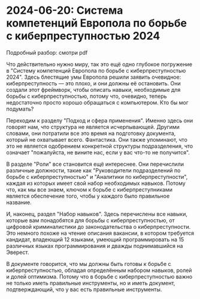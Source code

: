 # 2024-06-20: Система компетенций Европола по борьбе с киберпреступностью 2024

Подробный разбор: смотри pdf

Что действительно нужно миру, так это ещё одно глубокое погружение в "Систему компетенций Европола по борьбе с киберпреступностью 2024". Здесь блестящие умы Европола решили заявить очевидное: киберпреступность — это плохо, и они должны её остановить. Они создали этот фреймворк, чтобы описать навыки, необходимые для борьбы с киберпреступностью, потому что, очевидно, теперь недостаточно просто хорошо обращаться с компьютером. Кто бы мог подумать?

Переходим к разделу "Подход и сфера применения". Именно здесь они говорят нам, что структура не является исчерпывающей. Другими словами, они потратили все это время на подготовку документа, который не охватывает всего. Фантастика. Они также упоминают, что это не является одобрением конкретной структуры подразделения, что означает "пожалуйста, не вините нас, если у вас что-то не получится".

В разделе "Роли" все становится ещё интереснее. Они перечислили различные должности, такие как "Руководители подразделений по борьбе с киберпреступностью" и "Аналитики по киберпреступности", каждая из которых имеет свой набор необходимых навыков. Потому что, как мы все знаем, ключом к борьбе с киберпреступниками является обеспечение того, чтобы у каждого было правильное название.

И, наконец, раздел "Набор навыков". Здесь перечислены все навыки, которые вам понадобятся для борьбы с киберпреступностью, от цифровой криминалистики до законодательства о киберпреступности. Это немного похоже на чтение описания вакансии, в котором требуется кандидат, владеющий 12 языками, умеющий программировать на 15 различных языках программирования и дважды поднимавшийся на Эверест.

В документе говорится, что мы должны быть готовы к борьбе с киберпреступностью, обладая определённым набором навыков, ролей и долей оптимизма. Потому что в борьбе с киберпреступностью важно не только иметь правильные инструменты, но и иметь документ, подтверждающий, что у вас есть правильные инструменты.
